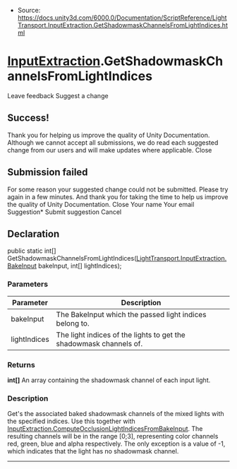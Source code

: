 * Source: https://docs.unity3d.com/6000.0/Documentation/ScriptReference/LightTransport.InputExtraction.GetShadowmaskChannelsFromLightIndices.html

#  [InputExtraction](https://docs.unity3d.com/6000.0/Documentation/ScriptReference/LightTransport.InputExtraction.html).GetShadowmaskChannelsFromLightIndices
Leave feedback
Suggest a change
## Success!
Thank you for helping us improve the quality of Unity Documentation. Although we cannot accept all submissions, we do read each suggested change from our users and will make updates where applicable.
Close
## Submission failed
For some reason your suggested change could not be submitted. Please <a>try again</a> in a few minutes. And thank you for taking the time to help us improve the quality of Unity Documentation.
Close
Your name Your email Suggestion* Submit suggestion
Cancel
## Declaration
public static int[] GetShadowmaskChannelsFromLightIndices([LightTransport.InputExtraction.BakeInput](https://docs.unity3d.com/6000.0/Documentation/ScriptReference/LightTransport.InputExtraction.BakeInput.html) bakeInput, int[] lightIndices); 
### Parameters
Parameter | Description  
---|---  
bakeInput | The BakeInput which the passed light indices belong to.  
lightIndices | The light indices of the lights to get the shadowmask channels of.  
### Returns
**int[]** An array containing the shadowmask channel of each input light. 
### Description
Get's the associated baked shadowmask channels of the mixed lights with the specified indices. Use this together with [InputExtraction.ComputeOcclusionLightIndicesFromBakeInput](https://docs.unity3d.com/6000.0/Documentation/ScriptReference/LightTransport.InputExtraction.ComputeOcclusionLightIndicesFromBakeInput.html).
The resulting channels will be in the range [0;3], representing color channels red, green, blue and alpha respectively. The only exception is a value of -1, which indicates that the light has no shadowmask channel.
* * *
